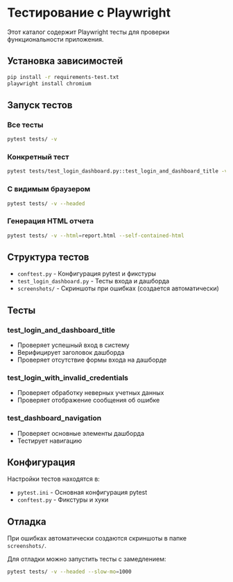 # Тестирование с Playwright

Этот каталог содержит Playwright тесты для проверки функциональности приложения.

## Установка зависимостей

```bash
pip install -r requirements-test.txt
playwright install chromium
```

## Запуск тестов

### Все тесты
```bash
pytest tests/ -v
```

### Конкретный тест
```bash
pytest tests/test_login_dashboard.py::test_login_and_dashboard_title -v
```

### С видимым браузером
```bash
pytest tests/ -v --headed
```

### Генерация HTML отчета
```bash
pytest tests/ -v --html=report.html --self-contained-html
```

## Структура тестов

- `conftest.py` - Конфигурация pytest и фикстуры
- `test_login_dashboard.py` - Тесты входа и дашборда
- `screenshots/` - Скриншоты при ошибках (создается автоматически)

## Тесты

### test_login_and_dashboard_title
- Проверяет успешный вход в систему
- Верифицирует заголовок дашборда
- Проверяет отсутствие формы входа на дашборде

### test_login_with_invalid_credentials
- Проверяет обработку неверных учетных данных
- Проверяет отображение сообщения об ошибке

### test_dashboard_navigation
- Проверяет основные элементы дашборда
- Тестирует навигацию

## Конфигурация

Настройки тестов находятся в:
- `pytest.ini` - Основная конфигурация pytest
- `conftest.py` - Фикстуры и хуки

## Отладка

При ошибках автоматически создаются скриншоты в папке `screenshots/`.

Для отладки можно запустить тесты с замедлением:
```bash
pytest tests/ -v --headed --slow-mo=1000
```
